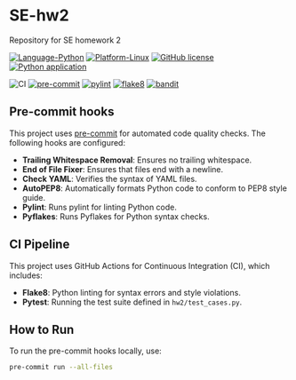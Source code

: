 # SE-hw2
Repository for SE homework 2

[![Language-Python](https://img.shields.io/badge/Python-3776AB?style=for-the-badge&logo=python&logoColor=white)](https://www.python.org/)
[![Platform-Linux](https://img.shields.io/badge/Linux-FCC624?style=for-the-badge&logo=linux&logoColor=black)](https://www.linux.org/)
[![GitHub license](https://img.shields.io/github/license/SoftwareEngineeringNCSU101/HW2)](https://github.com/SoftwareEngineeringNCSU101/HW2/blob/main/LICENSE.md)
[![Python application](https://github.com/SoftwareEngineeringNCSU101/HW2/actions/workflows/python-test.yml/badge.svg)](https://github.com/SoftwareEngineeringNCSU101/HW2/blob/main/.github/workflows/python-test.yml)

![CI](https://img.shields.io/github/actions/workflow/status/SoftwareEngineeringNCSU101/HW2/python-test.yml?branch=main)
[![pre-commit](https://img.shields.io/badge/pre--commit-enabled-brightgreen)](https://pre-commit.com)
[![pylint](https://img.shields.io/badge/pylint-checked-brightgreen)](https://github.com/SoftwareEngineeringNCSU101/HW2/blob/main/.pre-commit-config.yaml)
[![flake8](https://img.shields.io/badge/flake8-checked-brightgreen)](https://github.com/SoftwareEngineeringNCSU101/HW2/blob/main/.pre-commit-config.yaml)
[![bandit](https://img.shields.io/badge/bandit-checked-brightgreen)](https://github.com/SoftwareEngineeringNCSU101/HW2/blob/main/.pre-commit-config.yaml)

## Pre-commit hooks
This project uses [pre-commit](https://pre-commit.com) for automated code quality checks. The following hooks are configured:

- **Trailing Whitespace Removal**: Ensures no trailing whitespace.
- **End of File Fixer**: Ensures that files end with a newline.
- **Check YAML**: Verifies the syntax of YAML files.
- **AutoPEP8**: Automatically formats Python code to conform to PEP8 style guide.
- **Pylint**: Runs pylint for linting Python code.
- **Pyflakes**: Runs Pyflakes for Python syntax checks.

## CI Pipeline
This project uses GitHub Actions for Continuous Integration (CI), which includes:

- **Flake8**: Python linting for syntax errors and style violations.
- **Pytest**: Running the test suite defined in `hw2/test_cases.py`.

## How to Run
To run the pre-commit hooks locally, use:

```bash
pre-commit run --all-files
